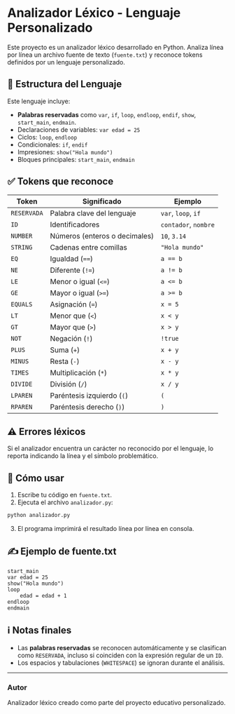 # Analizador Léxico - Lenguaje Personalizado

Este proyecto es un analizador léxico desarrollado en Python. Analiza línea por línea un archivo fuente de texto (`fuente.txt`) y reconoce tokens definidos por un lenguaje personalizado.

## 📌 Estructura del Lenguaje

Este lenguaje incluye:

- **Palabras reservadas** como `var`, `if`, `loop`, `endloop`, `endif`, `show`, `start_main`, `endmain`.
- Declaraciones de variables: `var edad = 25`
- Ciclos: `loop`, `endloop`
- Condicionales: `if`, `endif`
- Impresiones: `show("Hola mundo")`
- Bloques principales: `start_main`, `endmain`

## ✅ Tokens que reconoce

| Token        | Significado                        | Ejemplo                |
|--------------|------------------------------------|------------------------|
| `RESERVADA`  | Palabra clave del lenguaje         | `var`, `loop`, `if`    |
| `ID`         | Identificadores                    | `contador`, `nombre`   |
| `NUMBER`     | Números (enteros o decimales)      | `10`, `3.14`           |
| `STRING`     | Cadenas entre comillas             | `"Hola mundo"`         |
| `EQ`         | Igualdad (`==`)                    | `a == b`               |
| `NE`         | Diferente (`!=`)                   | `a != b`               |
| `LE`         | Menor o igual (`<=`)               | `a <= b`               |
| `GE`         | Mayor o igual (`>=`)               | `a >= b`               |
| `EQUALS`     | Asignación (`=`)                   | `x = 5`                |
| `LT`         | Menor que (`<`)                    | `x < y`                |
| `GT`         | Mayor que (`>`)                    | `x > y`                |
| `NOT`        | Negación (`!`)                     | `!true`                |
| `PLUS`       | Suma (`+`)                         | `x + y`                |
| `MINUS`      | Resta (`-`)                        | `x - y`                |
| `TIMES`      | Multiplicación (`*`)               | `x * y`                |
| `DIVIDE`     | División (`/`)                     | `x / y`                |
| `LPAREN`     | Paréntesis izquierdo (`(`)         | `(`                    |
| `RPAREN`     | Paréntesis derecho (`)`)           | `)`                    |

## ⚠️ Errores léxicos

Si el analizador encuentra un carácter no reconocido por el lenguaje, lo reporta indicando la línea y el símbolo problemático.

## 🧪 Cómo usar

1. Escribe tu código en `fuente.txt`.
2. Ejecuta el archivo `analizador.py`:
```bash
python analizador.py
```
3. El programa imprimirá el resultado línea por línea en consola.

## ✍️ Ejemplo de fuente.txt

```plaintext
start_main
var edad = 25
show("Hola mundo")
loop
    edad = edad + 1
endloop
endmain
```

## ℹ️ Notas finales

- Las **palabras reservadas** se reconocen automáticamente y se clasifican como `RESERVADA`, incluso si coinciden con la expresión regular de un `ID`.
- Los espacios y tabulaciones (`WHITESPACE`) se ignoran durante el análisis.

---

### Autor

Analizador léxico creado como parte del proyecto educativo personalizado.
